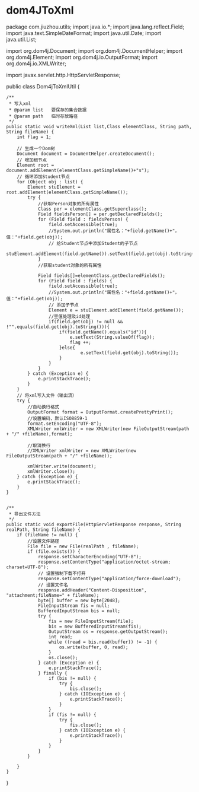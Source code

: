 # dom4JToXml


package com.jiuzhou.utils;
import java.io.*;
import java.lang.reflect.Field;
import java.text.SimpleDateFormat;
import java.util.Date;
import java.util.List;

import org.dom4j.Document;
import org.dom4j.DocumentHelper;
import org.dom4j.Element;
import org.dom4j.io.OutputFormat;
import org.dom4j.io.XMLWriter;

import javax.servlet.http.HttpServletResponse;

public class Dom4jToXmlUtil {

    /**
     * 写入xml
     * @param list   要保存的集合数据
     * @param path   临时存放路径
     */
    public static void writeXml(List list,Class elementClass, String path, String fileName) {
        int flag = 1;

        // 生成一个Dom树
        Document document = DocumentHelper.createDocument();
        // 增加根节点
        Element root = document.addElement(elementClass.getSimpleName()+"s");
        // 循环添加Student节点
        for (Object obj : list) {
            Element stuElement = root.addElement(elementClass.getSimpleName());
            try {
                //获取Person对象的所有属性
                Class per = elementClass.getSuperclass();
                Field fieldsPerson[] = per.getDeclaredFields();
                for (Field field : fieldsPerson) {
                    field.setAccessible(true);
                    //System.out.println("属性名："+field.getName()+"，值："+field.get(obj));
                    // 给Student节点中添加Student的子节点
                    stuElement.addElement(field.getName()).setText(field.get(obj).toString());
                }
                //获取student对象的所有属性

                Field fields[]=elementClass.getDeclaredFields();
                for (Field field : fields) {
                    field.setAccessible(true);
                    //System.out.println("属性名："+field.getName()+"，值："+field.get(obj));
                    // 添加子节点
                    Element e = stuElement.addElement(field.getName());
                    //空值处理及id处理
                    if(field.get(obj) != null && !"".equals(field.get(obj).toString())){
                        if(field.getName().equals("id")){
                            e.setText(String.valueOf(flag));
                            flag ++;
                        }else{
                                e.setText(field.get(obj).toString());
                        }
                    }
                }
            } catch (Exception e) {
                e.printStackTrace();
            }
        }
        // 将xml写入文件（输出流）
        try {
            //自动换行格式
            OutputFormat format = OutputFormat.createPrettyPrint();
            //设置编码，默认ISO8859-1
            format.setEncoding("UTF-8");
            XMLWriter xmlWriter = new XMLWriter(new FileOutputStream(path + "/" +fileName),format);

            //取消换行
            //XMLWriter xmlWriter = new XMLWriter(new FileOutputStream(path + "/" +fileName));

            xmlWriter.write(document);
            xmlWriter.close();
        } catch (Exception e) {
            e.printStackTrace();
        }
    }


    /**
     * 导出文件方法
     */
    public static void exportFile(HttpServletResponse response, String realPath, String fileName) {
        if (fileName != null) {
            //设置文件路径
            File file = new File(realPath , fileName);
            if (file.exists()) {
                response.setCharacterEncoding("UTF-8");
                response.setContentType("application/octet-stream; charset=UTF-8");
                // 设置强制下载不打开
                response.setContentType("application/force-download");
                // 设置文件名
                response.addHeader("Content-Disposition", "attachment;fileName=" + fileName);
                byte[] buffer = new byte[2048];
                FileInputStream fis = null;
                BufferedInputStream bis = null;
                try {
                    fis = new FileInputStream(file);
                    bis = new BufferedInputStream(fis);
                    OutputStream os = response.getOutputStream();
                    int read;
                    while ((read = bis.read(buffer)) != -1) {
                        os.write(buffer, 0, read);
                    }
                    os.close();
                } catch (Exception e) {
                    e.printStackTrace();
                } finally {
                    if (bis != null) {
                        try {
                            bis.close();
                        } catch (IOException e) {
                            e.printStackTrace();
                        }
                    }
                    if (fis != null) {
                        try {
                            fis.close();
                        } catch (IOException e) {
                            e.printStackTrace();
                        }
                    }
                }
            }

        }
    }
}
